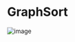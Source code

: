 # GraphSort

![image](https://github.com/user-attachments/assets/187566ba-3682-4d0e-8472-d699c404fdd3)
